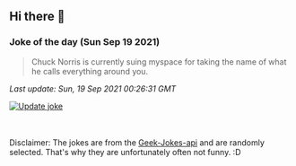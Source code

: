 ## Hi there 👋

### Joke of the day (Sun Sep 19 2021)
<!-- joke -->
>Chuck Norris is currently suing myspace for taking the name of what he calls everything around you.
<!-- /joke -->

*Last update: Sun, 19 Sep 2021 00:26:31 GMT*

[![Update joke](https://github.com/nclskfm/nclskfm/actions/workflows/joke.yml/badge.svg)](https://github.com/nclskfm/nclskfm/actions/workflows/joke.yml)

<br><br>
Disclaimer: The jokes are from the [Geek-Jokes-api](https://github.com/sameerkumar18/geek-joke-api) and are randomly selected. That's why they are unfortunately often not funny. :D

